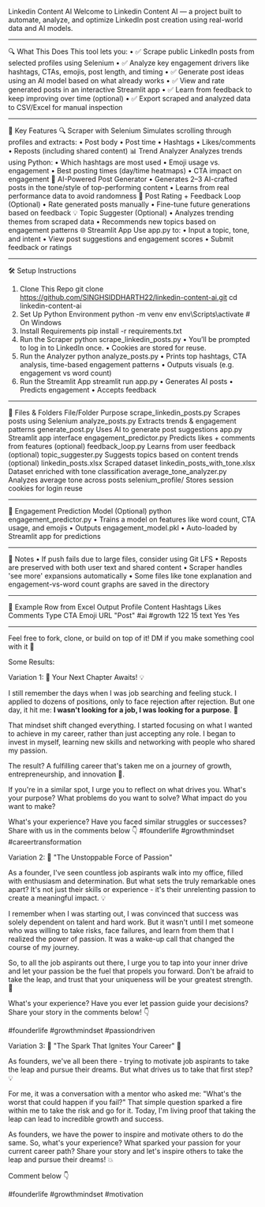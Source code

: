 Linkedin Content AI
Welcome to Linkedin Content AI — a project built to automate, analyze, and optimize LinkedIn post creation using real-world data and AI models.
________________________________________
🔍 What This Does
This tool lets you:
•	✅ Scrape public LinkedIn posts from selected profiles using Selenium
•	✅ Analyze key engagement drivers like hashtags, CTAs, emojis, post length, and timing
•	✅ Generate post ideas using an AI model based on what already works
•	✅ View and rate generated posts in an interactive Streamlit app
•	✅ Learn from feedback to keep improving over time (optional)
•	✅ Export scraped and analyzed data to CSV/Excel for manual inspection
________________________________________
🧠 Key Features
🔍 Scraper with Selenium
Simulates scrolling through profiles and extracts:
•	Post body
•	Post time
•	Hashtags
•	Likes/comments
•	Reposts (including shared content)
📊 Trend Analyzer
Analyzes trends using Python:
•	Which hashtags are most used
•	Emoji usage vs. engagement
•	Best posting times (day/time heatmaps)
•	CTA impact on engagement
🔧 AI-Powered Post Generator
•	Generates 2–3 AI-crafted posts in the tone/style of top-performing content
•	Learns from real performance data to avoid randomness
👀 Post Rating + Feedback Loop (Optional)
•	Rate generated posts manually
•	Fine-tune future generations based on feedback
💡 Topic Suggester (Optional)
•	Analyzes trending themes from scraped data
•	Recommends new topics based on engagement patterns
🌐 Streamlit App
Use app.py to:
•	Input a topic, tone, and intent
•	View post suggestions and engagement scores
•	Submit feedback or ratings
________________________________________
🛠️ Setup Instructions
1. Clone This Repo
git clone https://github.com/SINGHSIDDHARTH22/linkedin-content-ai.git
cd linkedin-content-ai
2. Set Up Python Environment
python -m venv env
env\Scripts\activate  # On Windows
3. Install Requirements
pip install -r requirements.txt
4. Run the Scraper
python scrape_linkedin_posts.py
•	You’ll be prompted to log in to LinkedIn once.
•	Cookies are stored for reuse.
5. Run the Analyzer
python analyze_posts.py
•	Prints top hashtags, CTA analysis, time-based engagement patterns
•	Outputs visuals (e.g. engagement vs word count)
6. Run the Streamlit App
streamlit run app.py
•	Generates AI posts
•	Predicts engagement
•	Accepts feedback
________________________________________
📂 Files & Folders
File/Folder	Purpose
scrape_linkedin_posts.py	Scrapes posts using Selenium
analyze_posts.py	Extracts trends & engagement patterns
generate_post.py	Uses AI to generate post suggestions
app.py	Streamlit app interface
engagement_predictor.py	Predicts likes + comments from features (optional)
feedback_loop.py	Learns from user feedback (optional)
topic_suggester.py	Suggests topics based on content trends (optional)
linkedin_posts.xlsx	Scraped dataset
linkedin_posts_with_tone.xlsx	Dataset enriched with tone classification
average_tone_analyzer.py	Analyzes average tone across posts
selenium_profile/	Stores session cookies for login reuse
________________________________________
🔹 Engagement Prediction Model (Optional)
python engagement_predictor.py
•	Trains a model on features like word count, CTA usage, and emojis
•	Outputs engagement_model.pkl
•	Auto-loaded by Streamlit app for predictions
________________________________________
💼 Notes
•	If push fails due to large files, consider using Git LFS
•	Reposts are preserved with both user text and shared content
•	Scraper handles 'see more' expansions automatically
•	Some files like tone explanation and engagement-vs-word count graphs are saved in the directory
________________________________________
📃 Example Row from Excel Output
Profile	Content	Hashtags	Likes	Comments	Type	CTA	Emoji
URL	"Post"	#ai #growth	122	15	text	Yes	Yes
________________________________________
Feel free to fork, clone, or build on top of it! DM if you make something cool with it 🚀

















Some Results:

 


Variation 1:
🚀 Your Next Chapter Awaits! 💡

I still remember the days when I was job searching and feeling stuck. I applied to dozens of positions, only to face rejection after rejection. But one day, it hit me: **I wasn't looking for a job, I was looking for a purpose**. 🤯

That mindset shift changed everything. I started focusing on what I wanted to achieve in my career, rather than just accepting any role. I began to invest in myself, learning new skills and networking with people who shared my passion.

The result? A fulfilling career that's taken me on a journey of growth, entrepreneurship, and innovation 🌟.

If you're in a similar spot, I urge you to reflect on what drives you. What's your purpose? What problems do you want to solve? What impact do you want to make?

What's your experience? Have you faced similar struggles or successes? Share with us in the comments below 👇 #founderlife #growthmindset #careertransformation


Variation 2:
🚀 "The Unstoppable Force of Passion"

As a founder, I've seen countless job aspirants walk into my office, filled with enthusiasm and determination. But what sets the truly remarkable ones apart? It's not just their skills or experience - it's their unrelenting passion to create a meaningful impact. 💡

I remember when I was starting out, I was convinced that success was solely dependent on talent and hard work. But it wasn't until I met someone who was willing to take risks, face failures, and learn from them that I realized the power of passion. It was a wake-up call that changed the course of my journey.

So, to all the job aspirants out there, I urge you to tap into your inner drive and let your passion be the fuel that propels you forward. Don't be afraid to take the leap, and trust that your uniqueness will be your greatest strength. 💪

What's your experience? Have you ever let passion guide your decisions? Share your story in the comments below! 👇

#founderlife #growthmindset #passiondriven



Variation 3:
🚀 "The Spark That Ignites Your Career" 🚀

As founders, we've all been there - trying to motivate job aspirants to take the leap and pursue their dreams. But what drives us to take that first step? 💡

For me, it was a conversation with a mentor who asked me: "What's the worst that could happen if you fail?" That simple question sparked a fire within me to take the risk and go for it. Today, I'm living proof that taking the leap can lead to incredible growth and success.

As founders, we have the power to inspire and motivate others to do the same. So, what's your experience? What sparked your passion for your current career path? Share your story and let's inspire others to take the leap and pursue their dreams! 💥

Comment below 👇

#founderlife #growthmindset #motivation
